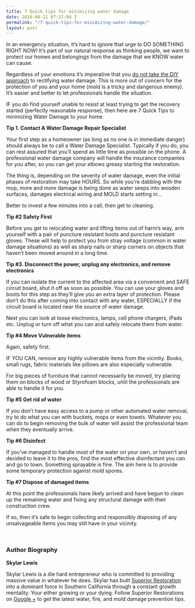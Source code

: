 ```yaml
---
title: 7 Quick tips for minimizing water damage
date: 2016-04-21 07:37:04 Z
permalink: "/7-quick-tips-for-minimizing-water-damage/"
layout: post
---
```


In an emergency situation, it’s hard to ignore that urge to DO SOMETHING RIGHT NOW! It’s part of our natural response as thinking people, we want to protect our homes and belongings from the damage that we KNOW water can cause.

Regardless of your emotions it’s imperative that you <a href="http://www.superiorrestorationriverside.com/mold-reason-hire-professional-restoration-company/">do not take the DIY approach</a> to rectifying water damage. This is more out of concern for the protection of you and your home (mold is a tricky and dangerous enemy). It’s easier and better to let professionals handle the situation.

IF you do find yourself unable to resist at least trying to get the recovery started (perfectly reasonable response), then here are 7 Quick Tips to minimizing Water Damage to your home.

<strong>Tip 1. Contact A Water Damage Repair Specialist</strong>

Your first step as a homeowner (as long as no one is in immediate danger) should always be to call a Water Damage Specialist. Typically if you do, you can rest assured that you’ll spend as little time as possible on the phone. A professional water damage company will handle the insurance companies for you after, so you can get your elbows greasy starting the restoration.

The thing is, depending on the severity of water damage, even the initial phases of restoration may take HOURS. So while you’re dabbing with the mop, more and more damage is being done as water seeps into wooden surfaces, damages electrical wiring and MOLD starts setting in...

Better to invest a few minutes into a call, then get to cleaning.

<strong>Tip #2 Safety First</strong>

Before you get to relocating water and lifting items out of harm’s way, arm yourself with a pair of puncture resistant boots and puncture resistant gloves. These will help to protect you from stray voltage (common in water damage situations) as well as sharp nails or sharp corners on objects that haven’t been moved around in a long time.

<strong>Tip #3. Disconnect the power, unplug any electronics, and remove electronics </strong>

If you can isolate the current to the affected area via a convenient and SAFE circuit board, shut it off as soon as possible. You can use your gloves and boots for this step as they’ll give you an extra layer of protection. Please don’t do this after coming into contact with any water, ESPECIALLY if the circuit board is located near the source of water damage.

Next you can look at loose electronics, lamps, cell phone chargers, iPads etc. Unplug or turn off what you can and safely relocate them from water.

<strong>Tip #4 Move Vulnerable items</strong>

Again, safety first.

IF YOU CAN, remove any highly vulnerable items from the vicinity. Books, small rugs, fabric materials like pillows are also especially vulnerable.

For big pieces of furniture that cannot necessarily be moved, try placing them on blocks of wood or Styrofoam blocks, until the professionals are able to handle it for you.

<strong>Tip #5 Get rid of water</strong>

If you don’t have easy access to a pump or other automated water removal, try to do what you can with buckets, mops or even towels. Whatever you can do to begin removing the bulk of water will assist the professional team when they eventually arrive.

<strong>Tip #6 Disinfect</strong>

If you’ve managed to handle most of the water on your own, or haven’t and decided to leave it to the pros, find the most effective disinfectant you can and go to town. Something sprayable is fine. The aim here is to provide some temporary protection against mold spores.

<strong>Tip #7 Dispose of damaged items</strong>

At this point the professionals have likely arrived and have begun to clean up the remaining water and fixing any structural damage with their construction crew.

If so, then it’s safe to begin collecting and responsibly disposing of any unsalvageable items you may still have in your vicinity.

&nbsp;
<h3>Author Biography</h3>
<strong>Skylar Lewis</strong>

Skylar Lewis is a die hard entrepreneur who is committed to providing massive value in whatever he does. Skylar has built <a href="http://www.superiorrestorationriverside.com/">Superior Restoration</a> into a dominant force in Southern California through a constant growth mentality. Your either growing or your dying. Follow Superior Restorations on <a href="https://plus.google.com/b/106570080466758894680/106570080466758894680">Google +</a> to get the latest water, fire, and mold damage prevention tips.
